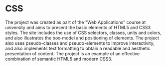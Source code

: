 # CSS
The project was created as part of the "Web Applications" course at university and aims to present the basic elements of HTML5 and CSS3 styles. The site includes the use of CSS selectors, classes, units and colors, and also illustrates the box-model and positioning of elements. The project also uses pseudo-classes and pseudo-elements to improve interactivity, and also implements text formatting to obtain a readable and aesthetic presentation of content. The project is an example of an effective combination of semantic HTML5 and modern CSS3.
